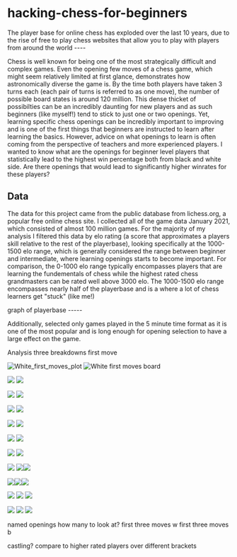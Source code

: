 # hacking-chess-for-beginners
The player base for online chess has exploded over the last 10 years, due to the rise of free to play chess websites that allow you to play with players from around the world ----

Chess is well known for being one of the most strategically difficult and complex games.  Even the opening few moves of a chess game, which might seem relatively limited at first glance, demonstrates how astronomically diverse the game is.  By the time both players have taken 3 turns each (each pair of turns is referred to as one move), the number of possible board states is around 120 million.  This dense thicket of possibilties can be an incredibly daunting for new players and as such beginners (like myself!) tend to stick to just one or two openings.  Yet, learning specific chess openings can be incredibly important to improving and is one of the first things that beginners are instructed to learn after learning the basics.  However, advice on what openings to learn is often coming from the perspective of teachers and more experienced players.  I wanted to know what are the openings for beginner level players that statistically lead to the highest win percentage both from black and white side.  Are there openings that would lead to significantly higher winrates for these players?

## Data
The data for this project came from the public database from lichess.org, a popular free online chess site.  I collected all of the game data January 2021, which consisted of almost 100 million games.  For the majority of my analysis I filtered this data by elo rating (a score that approximates a players skill relative to the rest of the playerbase), looking specifically at the 1000-1500 elo range, which is generally considered the range between beginner and intermediate, where learning openings starts to become important.  For comparison, the 0-1000 elo range typically encompasses players that are learning the fundementals of chess while the highest rated chess grandmasters can be rated well above 3000 elo.  The 1000-1500 elo range encompasses nearly half of the playerbase and is a where a lot of chess learners get "stuck" (like me!)

graph of playerbase -----



Additionally, selected only games played in the 5 minute time format as it is one of the most popular and is long enough for opening selection to have a large effect on the game.  

Analysis
three breakdowns
first move


![White_first_moves_plot](images/white_first_moves_plot.png)  ![White first moves board](images/white_first_moves_board_med.png)



![](gifs/white_pawn.gif) ![](gifs/black_pawn.gif)

![](gifs/white_knight.gif) ![](gifs/black_knight.gif) 

![](gifs/white_bishop.gif) ![](gifs/black_bishop.gif)

![](gifs/white_queen.gif) ![](gifs/black_queen.gif) 

![](gifs/white_rook.gif) ![](gifs/black_rook.gif) 

![](gifs/white_king.gif) ![](gifs/black_king.gif)





![](gifs/white_pawn.gif) ![](gifs/white_knight.gif)![](gifs/white_bishop.gif)

![](gifs/white_queen.gif)![](gifs/white_rook.gif)![](gifs/white_king.gif)



![](gifs/black_pawn.gif) ![](gifs/black_knight.gif) ![](gifs/black_bishop.gif)

![](gifs/black_queen.gif) ![](gifs/black_rook.gif) ![](gifs/black_king.gif)




named openings
how many to look at?
first three moves w
first three moves b

castling?
compare to higher rated players
over different brackets
